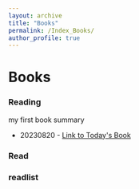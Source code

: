 ```yaml
---
layout: archive
title: "Books"
permalink: /Index_Books/
author_profile: true
---
```

# Books

### Reading
my first book summary 

- 20230820 - [Link to Today's Book](../_Books/2023-10-22-NewBook.md)

### Read

### readlist
